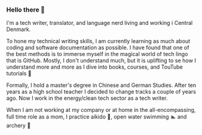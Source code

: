 ### Hello there 👋
I'm a tech writer, translator, and language nerd living and working i Central Denmark.

To hone my technical writing skills, I am currently learning as much about coding and software documentation as possible. I have found that one of the best methods is to immerse myself in the magical world of tech lingo that is GitHub. Mostly, I don't understand much, but it is uplifting to se how I understand more and more as I dive into books, courses, and TouTube tutorials 🔭

Formally, I hold a master's degree in Chinese and German Studies. After ten years as a high school teacher I decided to change tracks a couple of years ago. Now I work in the energy/clean tech sector as a tech writer. 

When I am not working at my company or at home in the all-encompassing, full time role as a mom, I practice aikido 🥋, open water swimming :swimmer: and archery :dart:



